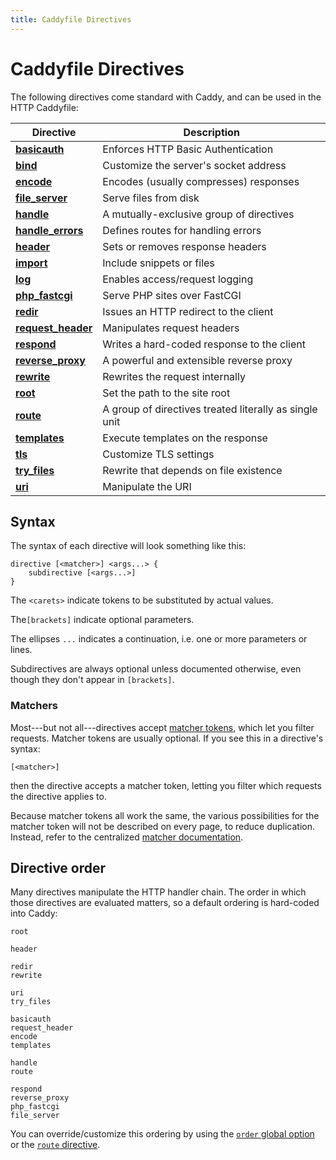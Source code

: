 ```yaml
---
title: Caddyfile Directives
---
```


# Caddyfile Directives

The following directives come standard with Caddy, and can be used in the HTTP Caddyfile:

Directive | Description
----------|------------
**[basicauth](/docs/caddyfile/directives/basicauth)** | Enforces HTTP Basic Authentication
**[bind](/docs/caddyfile/directives/bind)** | Customize the server's socket address
**[encode](/docs/caddyfile/directives/encode)** | Encodes (usually compresses) responses
**[file_server](/docs/caddyfile/directives/file_server)** | Serve files from disk
**[handle](/docs/caddyfile/directives/handle)** | A mutually-exclusive group of directives
**[handle_errors](/docs/caddyfile/directives/handle_errors)** | Defines routes for handling errors
**[header](/docs/caddyfile/directives/header)** | Sets or removes response headers
**[import](/docs/caddyfile/directives/import)** | Include snippets or files
**[log](/docs/caddyfile/directives/log)** | Enables access/request logging
**[php_fastcgi](/docs/caddyfile/directives/php_fastcgi)** | Serve PHP sites over FastCGI
**[redir](/docs/caddyfile/directives/redir)** | Issues an HTTP redirect to the client
**[request_header](/docs/caddyfile/directives/request_header)** | Manipulates request headers
**[respond](/docs/caddyfile/directives/respond)** | Writes a hard-coded response to the client
**[reverse_proxy](/docs/caddyfile/directives/reverse_proxy)** | A powerful and extensible reverse proxy
**[rewrite](/docs/caddyfile/directives/rewrite)** | Rewrites the request internally
**[root](/docs/caddyfile/directives/root)** | Set the path to the site root
**[route](/docs/caddyfile/directives/route)** | A group of directives treated literally as single unit
**[templates](/docs/caddyfile/directives/templates)** | Execute templates on the response
**[tls](/docs/caddyfile/directives/tls)** | Customize TLS settings
**[try_files](/docs/caddyfile/directives/try_files)** | Rewrite that depends on file existence
**[uri](/docs/caddyfile/directives/uri)** | Manipulate the URI


## Syntax

The syntax of each directive will look something like this:

```caddy-d
directive [<matcher>] <args...> {
	subdirective [<args...>]
}
```

The `<carets>` indicate tokens to be substituted by actual values.

The`[brackets]` indicate optional parameters.

The ellipses `...` indicates a continuation, i.e. one or more parameters or lines.

Subdirectives are always optional unless documented otherwise, even though they don't appear in `[brackets]`.


### Matchers

Most---but not all---directives accept [matcher tokens](/docs/caddyfile/matchers#syntax), which let you filter requests. Matcher tokens are usually optional. If you see this in a directive's syntax:

```caddy-d
[<matcher>]
```

then the directive accepts a matcher token, letting you filter which requests the directive applies to.

Because matcher tokens all work the same, the various possibilities for the matcher token will not be described on every page, to reduce duplication. Instead, refer to the centralized [matcher documentation](/docs/caddyfile/matchers).


## Directive order

Many directives manipulate the HTTP handler chain. The order in which those directives are evaluated matters, so a default ordering is hard-coded into Caddy:

```caddy-d
root

header

redir
rewrite

uri
try_files

basicauth
request_header
encode
templates

handle
route

respond
reverse_proxy
php_fastcgi
file_server
```

You can override/customize this ordering by using the [`order` global option](/docs/caddyfile/options) or the [`route` directive](/docs/caddyfile/directives/route).